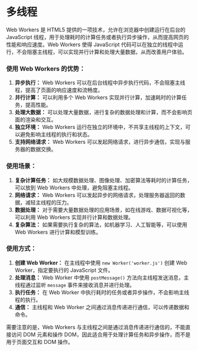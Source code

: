 # 多线程

Web Workers 是 HTML5 提供的一项技术，允许在浏览器中创建运行在后台的 JavaScript 线程，用于处理耗时的计算任务或者执行异步操作，从而提高网页的性能和响应速度。Web Workers 使得 JavaScript 代码可以在独立的线程中运行，不会阻塞主线程，可以实现并行计算和处理大量数据，从而改善用户体验。

### 使用 Web Workers 的优势：

1. **异步执行：** Web Workers 可以在后台线程中异步执行代码，不会阻塞主线程，提高了页面的响应速度和流畅度。
2. **并行计算：** 可以利用多个 Web Workers 实现并行计算，加速耗时的计算任务，提高性能。
3. **处理大数据：** 可以处理大量数据，进行复杂的数据处理和计算，而不会影响页面的渲染和交互。
4. **独立环境：** Web Workers 运行在独立的环境中，不共享主线程的上下文，可以避免影响主线程的执行和状态。
5. **支持网络请求：** Web Workers 可以发起网络请求，进行异步通信，实现与服务器的数据交换。

### 使用场景：

1. **复杂计算任务：** 如大规模数据处理、图像处理、加密算法等耗时的计算任务，可以放到 Web Workers 中处理，避免阻塞主线程。
2. **网络请求：** Web Workers 可以发起异步的网络请求，处理服务器返回的数据，减轻主线程的压力。
3. **数据处理：** 对于需要大量数据处理的应用场景，如在线游戏、数据可视化等，可以利用 Web Workers 实现并行计算和数据处理。
4. **复杂算法：** 如果需要执行复杂的算法，如机器学习、人工智能等，可以使用 Web Workers 进行计算和模型训练。

### 使用方式：

1. **创建 Web Worker：** 在主线程中使用 `new Worker('worker.js')` 创建 Web Worker，指定要执行的 JavaScript 文件。
2. **处理消息：** Web Worker 中使用 `postMessage()` 方法向主线程发送消息，主线程通过监听 `message` 事件来接收消息并进行处理。
3. **执行任务：** 在 Web Worker 中执行耗时的任务或者异步操作，不会影响主线程的执行。
4. **通信：** 主线程和 Web Worker 之间通过消息传递进行通信，可以传递数据和命令。

需要注意的是，Web Workers 与主线程之间是通过消息传递进行通信的，不能直接访问 DOM 元素和操作 DOM，因此适合用于处理计算任务和异步操作，而不是用于页面交互和 DOM 操作。